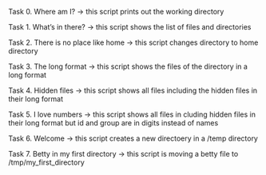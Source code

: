 Task 0. Where am I? 
-> this script prints out the working directory

Task 1. What’s in there? 
-> this script shows the list of files and directories

Task 2. There is no place like home
-> this script changes directory to home directory

Task 3. The long format 
-> this script shows the files of the directory in a long format

Task 4. Hidden files 
-> this script shows all files including the hidden files in their long format

Task 5. I love numbers
-> this script shows all files in cluding hidden files in their long format but id and group are in digits instead of names

Task 6. Welcome
-> this script creates a new directoery in a /temp directory

Task 7. Betty in my first directory
-> this script is moving a betty file to /tmp/my_first_directory
